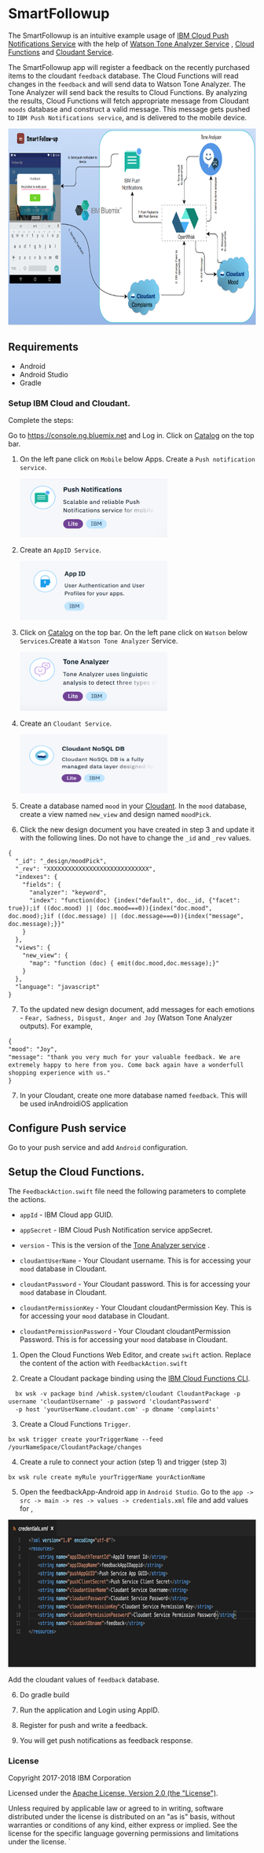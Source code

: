 # SmartFollowup

The SmartFollowup is an intuitive example usage of [IBM Cloud Push Notifications Service](https://console.ng.bluemix.net/docs/services/mobilepush/index.html?pos=2) with the help of [Watson Tone Analyzer Service](http://www.ibm.com/smarterplanet/us/en/ibmwatson/developercloud/tone-analyzer.html) , [Cloud Functions](https://www.ibm.com/cloud/functions/details) and [Cloudant Service](https://cloudant.com/).

The SmartFollowup app will register a feedback on the recently purchased items to the cloudant `feedback` database. The Cloud Functions will read changes in the `feedback` and will send data to Watson Tone Analyzer. The Tone Analyzer will send back the results to Cloud Functions. By analyzing the results, Cloud Functions will fetch appropriate message from Cloudant `moods` database and construct a valid message. This message gets pushed to `IBM Push Notifications service`, and is delivered to the mobile device.

  <img src="assets/archnew.png" width="700" height="400">

## Requirements

* Android 
* Android Studio
* Gradle


### Setup IBM Cloud and Cloudant.

Complete the steps:

 Go to https://console.ng.bluemix.net and Log in. Click on [Catalog](https://console.ng.bluemix.net/catalog/) on the top bar.

1. On the left pane click on `Mobile` below Apps.  Create a `Push notification service`.

   <img src="assets/push.png" width="300" height="120">

2. Create an `AppID Service`.

   <img src="assets/appid.png" width="300" height="120">

3. Click on [Catalog](https://console.ng.bluemix.net/catalog/) on the top bar. On the left pane click on `Watson` below `Services`.Create  a `Watson Tone Analyzer` Service.

    <img src="assets/tone.png" width="300" height="120">

4. Create an `Cloudant Service`.

    <img src="assets/cloudant.png" width="300" height="120">

5. Create a database named `mood` in your [Cloudant](https://cloudant.com/). In the `mood` database, create a view named `new_view` and design named `moodPick`.

6. Click the new design document you have created in step 3 and update it with the following lines. Do not have to change the `_id` and `_rev` values.

```
{
  "_id": "_design/moodPick",
  "_rev": "XXXXXXXXXXXXXXXXXXXXXXXXXXXXX",
  "indexes": {
    "fields": {
      "analyzer": "keyword",
      "index": "function(doc) {index("default", doc._id, {"facet": true});if ((doc.mood) || (doc.mood===0)){index("doc.mood", doc.mood);}if ((doc.message) || (doc.message===0)){index("message", doc.message);}}"
    }
  },
  "views": {
    "new_view": {
      "map": "function (doc) { emit(doc.mood,doc.message);}"
    }
  },
  "language": "javascript"
}

```

7. To the updated new design document, add messages for each emotions - `Fear, Sadness, Disgust, Anger and Joy` (Watson Tone Analyzer outputs). For example,

```
{
"mood": "Joy",
"message": "thank you very much for your valuable feedback. We are extremely happy to here from you. Come back again have a wonderfull shopping experience with us."
}
```

7. In your Cloudant, create one more database named `feedback`. This will be used inAndroidiOS application

## Configure Push service

 Go to your push service and add `Android` configuration.

## Setup the Cloud Functions.

The `FeedbackAction.swift` file need the following parameters to complete the actions.

- `appId` - IBM Cloud app GUID.

- `appSecret` - IBM Cloud Push Notification service appSecret.

- `version` - This is the version of the [Tone Analyzer service](https://watson-api-explorer.mybluemix.net/apis/tone-analyzer-v3#/) .

- `cloudantUserName` - Your Cloudant username. This is for accessing your `mood` database in Cloudant.

- `cloudantPassword` - Your Cloudant password. This is for accessing your `mood` database in Cloudant.

- `cloudantPermissionKey` - Your Cloudant cloudantPermission Key. This is for accessing your `mood` database in Cloudant.

- `cloudantPermissionPassword` - Your Cloudant cloudantPermission Password. This is for accessing your `mood` database in Cloudant.


1. Open the Cloud Functions Web Editor, and create `swift` action. Replace the content of the action with `FeedbackAction.swift`

2. Create a Cloudant package binding using the [IBM Cloud Functions CLI](https://console.bluemix.net/openwhisk/learn/cli).

  ```
    bx wsk -v package bind /whisk.system/cloudant CloudantPackage -p username 'cloudantUsername' -p password 'cloudantPassword'
    -p host 'yourUserName.cloudant.com' -p dbname 'complaints'
  ```

3. Create a Cloud Functions `Trigger`.

  ```
  bx wsk trigger create yourTriggerName --feed /yourNameSpace/CloudantPackage/changes
  ```

4. Create a rule to connect your action (step 1) and trigger (step 3)

  ```
  bx wsk rule create myRule yourTriggerName yourActionName
  ```

5. Open the feedbackApp-Android app in `Android Studio`. Go to the `app -> src -> main -> res -> values -> credentials.xml` file and add values for ,

  <img src="assets/credentials.png" width="700" height="300">


Add the cloudant values of `feedback` database.

6. Do gradle build

7. Run the application and Login using AppID.

8. Register for push and write a feedback.

9. You will get push notifications as feedback response.


### License

Copyright 2017-2018 IBM Corporation

Licensed under the [Apache License, Version 2.0 (the "License")](http://www.apache.org/licenses/LICENSE-2.0.html).

Unless required by applicable law or agreed to in writing, software distributed under the license is distributed on an "as is" basis, without warranties or conditions of any kind, either express or implied. See the license for the specific language governing permissions and limitations under the license.
`